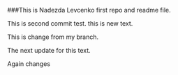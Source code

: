 ###This is Nadezda Levcenko first repo and readme file.

This is second commit test.
this is new text.

This is change from my branch.

The next update for this text.

Again changes

